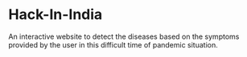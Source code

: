 # Hack-In-India
An interactive website to detect the diseases based on the symptoms provided by the user in this difficult time of pandemic situation.
